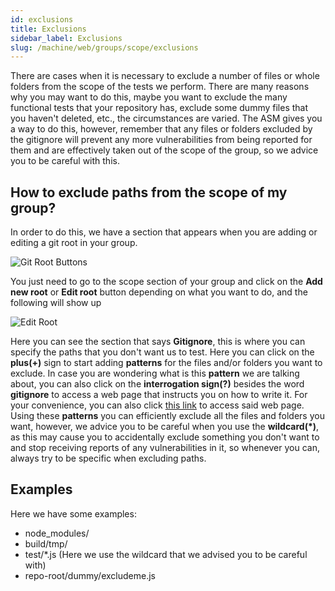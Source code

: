 ```yaml
---
id: exclusions
title: Exclusions
sidebar_label: Exclusions
slug: /machine/web/groups/scope/exclusions
---
```


There are cases
when it is necessary
to exclude a number of files
or whole folders
from the scope
of the tests we perform.
There are many reasons
why you may want to do this,
maybe you want to exclude
the many functional tests
that your repository has,
exclude some dummy files
that you haven't deleted,
etc.,
the circumstances are varied.
The ASM gives you a way to do this,
however,
remember that any files or folders
excluded by the gitignore
will prevent any more vulnerabilities
from being reported for them
and are effectively taken out
of the scope of the group,
so we advice you
to be careful with this.

## How to exclude paths from the scope of my group?

In order to do this,
we have a section
that appears
when you are adding or editing
a git root in your group.

![Git Root Buttons](https://res.cloudinary.com/fluid-attacks/image/upload/v1622211880/docs/web/groups/scope/git_root_buttons_pviqnf.webp)

You just need to go
to the scope section of your group
and click on the **Add new root**
or **Edit root** button
depending on what you want to do,
and the following will show up

![Edit Root](https://res.cloudinary.com/fluid-attacks/image/upload/v1622211880/docs/web/groups/scope/edit_root_whbob4.webp)

Here you can see
the section that says **Gitignore**,
this is where you can specify
the paths that you don't want us to test.
Here you can click
on the **plus(+)** sign
to start adding **patterns**
for the files and/or folders
you want to exclude.
In case you are wondering
what is this **pattern**
we are talking about,
you can also click
on the **interrogation sign(?)**
besides the word **gitignore**
to access a web page
that instructs you on how to write it.
For your convenience,
you can also click
[this link](https://mirrors.edge.kernel.org/pub/software/scm/git/docs/gitignore.html#_pattern_format)
to access said web page.
Using these **patterns**
you can efficiently exclude
all the files and folders you want,
however,
we advice you to be careful
when you use the **wildcard(*)**,
as this may cause you to accidentally exclude
something you don't want to
and stop receiving reports
of any vulnerabilities in it,
so whenever you can,
always try to be specific
when excluding paths.

## Examples

Here we have some examples:

- node_modules/
- build/tmp/
- test/*.js (Here we use the wildcard that we advised you to be careful with)
- repo-root/dummy/excludeme.js
